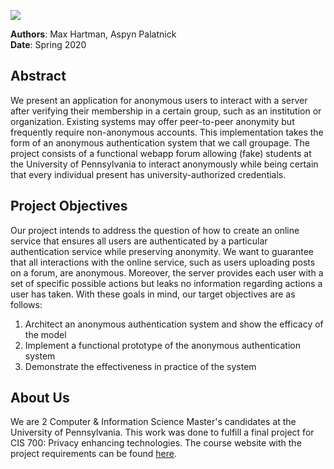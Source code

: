 ![](https://i.imgur.com/yMJVreL.png)

__Authors__: Max Hartman, Aspyn Palatnick  
__Date__: Spring 2020

## Abstract
We present an application for anonymous users to interact with a server after verifying their membership in a certain group, such as an institution or organization. Existing systems may offer peer-to-peer anonymity but frequently require non-anonymous accounts. This implementation takes the form of an anonymous authentication system that we call groupage. The project consists of a functional webapp forum allowing (fake) students at the University of Pennsylvania to interact anonymously while being certain that every individual present has university-authorized credentials.

## Project Objectives
Our project intends to address the question of how to create an online service that ensures all users are authenticated by a particular authentication service while preserving anonymity. We want to guarantee that all interactions with the online service, such as users uploading posts on a forum, are anonymous. Moreover, the server provides each user with a set of specific possible actions but leaks no information regarding actions a user has taken. With these goals in mind, our target objectives are as follows:
1. Architect an anonymous authentication system and show the efficacy of the model
2. Implement a functional prototype of the anonymous authentication system
3. Demonstrate the effectiveness in practice of the system

## About Us
We are 2 Computer & Information Science Master's candidates at the University of Pennsylvania. This work was done to fulfill a final project for CIS 700: Privacy enhancing technologies. The course website with the project requirements can be found [here](https://www.cis.upenn.edu/~sga001/classes/cis700s20/).